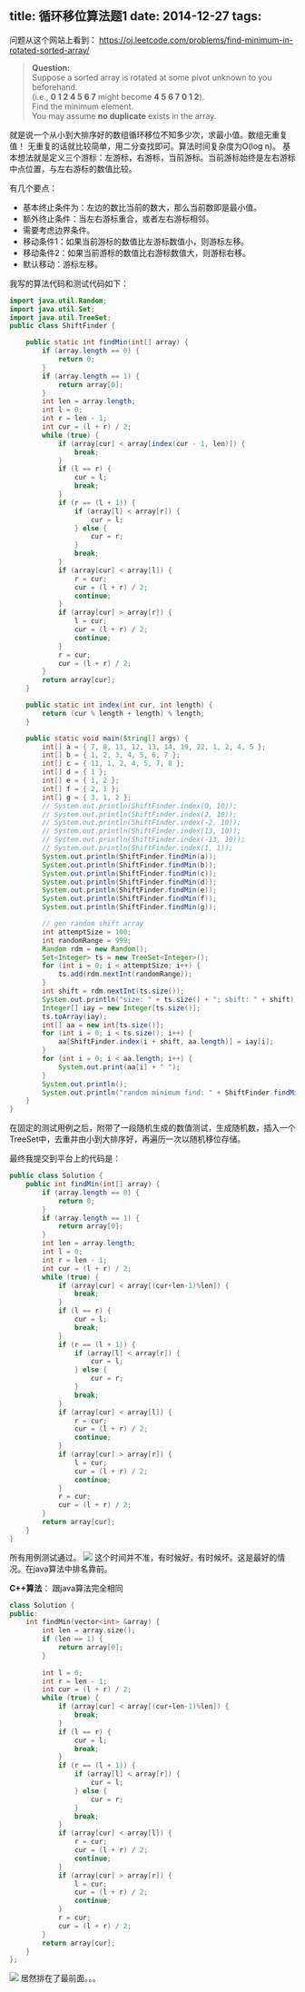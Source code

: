 title: 循环移位算法题1
date: 2014-12-27
tags:
---

问题从这个网站上看到：
https://oj.leetcode.com/problems/find-minimum-in-rotated-sorted-array/

> **Question:**  
Suppose a sorted array is rotated at some pivot unknown to you beforehand.  
(i.e., **0 1 2 4 5 6 7** might become **4 5 6 7 0 1 2**).  
Find the minimum element.  
You may assume **no duplicate** exists in the array.  

就是说一个从小到大排序好的数组循环移位不知多少次，求最小值。数组无重复值！
无重复的话就比较简单，用二分查找即可。算法时间复杂度为O(log n)。
基本想法就是定义三个游标：左游标，右游标，当前游标。当前游标始终是左右游标中点位置，与左右游标的数值比较。

<!--more-->

有几个要点：
- 基本终止条件为：左边的数比当前的数大，那么当前数即是最小值。
- 额外终止条件：当左右游标重合，或者左右游标相邻。
- 需要考虑边界条件。
- 移动条件1：如果当前游标的数值比左游标数值小，则游标左移。
- 移动条件2：如果当前游标的数值比右游标数值大，则游标右移。
- 默认移动：游标左移。

我写的算法代码和测试代码如下：
```java
import java.util.Random; 
import java.util.Set;
import java.util.TreeSet;
public class ShiftFinder {

    public static int findMin(int[] array) {
        if (array.length == 0) {
            return 0;
        }
        if (array.length == 1) {
            return array[0];
        }
        int len = array.length;
        int l = 0;
        int r = len - 1;
        int cur = (l + r) / 2;
        while (true) {
            if (array[cur] < array[index(cur - 1, len)]) {
                break;
            }
            if (l == r) {
                cur = l;
                break;
            }
            if (r == (l + 1)) {
                if (array[l] < array[r]) {
                    cur = l;
                } else {
                    cur = r;
                }
                break;
            }
            if (array[cur] < array[l]) {
                r = cur;
                cur = (l + r) / 2;
                continue;
            }
            if (array[cur] > array[r]) {
                l = cur;
                cur = (l + r) / 2;
                continue;
            }
            r = cur;
            cur = (l + r) / 2;
        }
        return array[cur];
    }

    public static int index(int cur, int length) {
        return (cur % length + length) % length;
    }

    public static void main(String[] args) {
        int[] a = { 7, 8, 11, 12, 13, 14, 19, 22, 1, 2, 4, 5 };
        int[] b = { 1, 2, 3, 4, 5, 6, 7 };
        int[] c = { 11, 1, 2, 4, 5, 7, 8 };
        int[] d = { 1 };
        int[] e = { 1, 2 };
        int[] f = { 2, 1 };
        int[] g = { 3, 1, 2 };
        // System.out.println(ShiftFinder.index(0, 10));
        // System.out.println(ShiftFinder.index(2, 10));
        // System.out.println(ShiftFinder.index(-2, 10));
        // System.out.println(ShiftFinder.index(13, 10));
        // System.out.println(ShiftFinder.index(-13, 10));
        // System.out.println(ShiftFinder.index(1, 1));
        System.out.println(ShiftFinder.findMin(a));
        System.out.println(ShiftFinder.findMin(b));
        System.out.println(ShiftFinder.findMin(c));
        System.out.println(ShiftFinder.findMin(d));
        System.out.println(ShiftFinder.findMin(e));
        System.out.println(ShiftFinder.findMin(f));
        System.out.println(ShiftFinder.findMin(g));

        // gen random shift array
        int attemptSize = 100;
        int randomRange = 999;
        Random rdm = new Random();
        Set<Integer> ts = new TreeSet<Integer>();
        for (int i = 0; i < attemptSize; i++) {
            ts.add(rdm.nextInt(randomRange));
        }
        int shift = rdm.nextInt(ts.size());
        System.out.println("size: " + ts.size() + "; shift: " + shift);
        Integer[] iay = new Integer[ts.size()];
        ts.toArray(iay);
        int[] aa = new int[ts.size()];
        for (int i = 0; i < ts.size(); i++) {
            aa[ShiftFinder.index(i + shift, aa.length)] = iay[i];
        }
        for (int i = 0; i < aa.length; i++) {
            System.out.print(aa[i] + " ");
        }
        System.out.println();
        System.out.println("random minimum find: " + ShiftFinder.findMin(aa));
    }
}
```

在固定的测试用例之后，附带了一段随机生成的数值测试，生成随机数，插入一个TreeSet中，去重并由小到大排序好，再遍历一次以随机移位存储。

最终我提交到平台上的代码是：
```java
public class Solution {
    public int findMin(int[] array) {
        if (array.length == 0) {
            return 0;
        }
        if (array.length == 1) {
            return array[0];
        }
        int len = array.length;
        int l = 0;
        int r = len - 1;
        int cur = (l + r) / 2;
        while (true) {
            if (array[cur] < array[(cur+len-1)%len]) {
                break;
            }
            if (l == r) {
                cur = l;
                break;
            }
            if (r == (l + 1)) {
                if (array[l] < array[r]) {
                    cur = l;
                } else {
                    cur = r;
                }
                break;
            }
            if (array[cur] < array[l]) {
                r = cur;
                cur = (l + r) / 2;
                continue;
            }
            if (array[cur] > array[r]) {
                l = cur;
                cur = (l + r) / 2;
                continue;
            }
            r = cur;
            cur = (l + r) / 2;
        }
        return array[cur];
    }
}
```
所有用例测试通过。
![](http://7teb9z.com1.z0.glb.clouddn.com/java_1.jpg)
这个时间并不准，有时候好，有时候坏。这是最好的情况。在java算法中排名靠前。

**C++算法**：
跟java算法完全相同

```cpp
class Solution {
public:
    int findMin(vector<int> &array) {
        int len = array.size();
        if (len == 1) {
            return array[0];
        }
       
        int l = 0;
        int r = len - 1;
        int cur = (l + r) / 2;
        while (true) {
            if (array[cur] < array[(cur+len-1)%len]) {
                break;
            }
            if (l == r) {
                cur = l;
                break;
            }
            if (r == (l + 1)) {
                if (array[l] < array[r]) {
                    cur = l;
                } else {
                    cur = r;
                }
                break;
            }
            if (array[cur] < array[l]) {
                r = cur;
                cur = (l + r) / 2;
                continue;
            }
            if (array[cur] > array[r]) {
                l = cur;
                cur = (l + r) / 2;
                continue;
            }
            r = cur;
            cur = (l + r) / 2;
        }
        return array[cur];
    }
};
```
![](http://7teb9z.com1.z0.glb.clouddn.com/cpp_1.jpg)
居然排在了最前面。。。